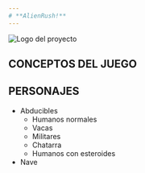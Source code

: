 ```yaml
---
# **AlienRush!**
---
```

![Logo del proyecto](https://example.com/logo.png)
## CONCEPTOS DEL JUEGO

## PERSONAJES
- Abducibles
  - Humanos normales
  - Vacas
  - Militares
  - Chatarra
  - Humanos con esteroides
- Nave
